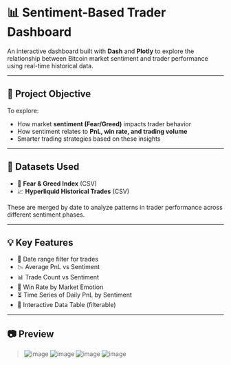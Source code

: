 # 📊 Sentiment-Based Trader Dashboard

An interactive dashboard built with **Dash** and **Plotly** to explore the relationship between Bitcoin market sentiment and trader performance using real-time historical data.

---

## 🚀 Project Objective

To explore:
- How market **sentiment (Fear/Greed)** impacts trader behavior
- How sentiment relates to **PnL, win rate, and trading volume**
- Smarter trading strategies based on these insights

---

## 📁 Datasets Used

- 📅 **Fear & Greed Index** (CSV)
- 📈 **Hyperliquid Historical Trades** (CSV)

These are merged by date to analyze patterns in trader performance across different sentiment phases.

---

## 💡 Key Features

- 📅 Date range filter for trades
- 📉 Average PnL vs Sentiment
- 📊 Trade Count vs Sentiment
- 🧠 Win Rate by Market Emotion
- ⏳ Time Series of Daily PnL by Sentiment
- 🔎 Interactive Data Table (filterable)

---

## 📷 Preview

>![image](https://github.com/user-attachments/assets/978eb1b3-7089-423e-a456-f3e94854f118)
>![image](https://github.com/user-attachments/assets/29616ba3-3e1d-4753-a64e-644997653e88)
>![image](https://github.com/user-attachments/assets/cd4b35f7-abde-4c70-a146-0d4167366838)
>![image](https://github.com/user-attachments/assets/10bd14cd-fc78-412d-a3f5-67db03a86532)





